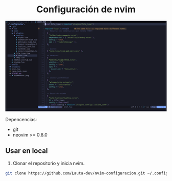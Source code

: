 <h1 align="center">Configuración de nvim</h1>

![nvim](./public/screenshot.png)

Depencencias:
- git
- neovim >= 0.8.0

## Usar en local

1. Clonar el repositorio y inicia nvim.
```sh
git clone https://github.com/Lauta-dev/nvim-configuracion.git ~/.config/nvim; nvim
```

